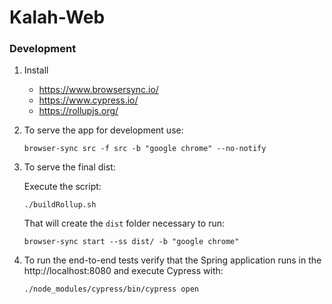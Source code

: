 # Kalah-Web

### Development

1. Install

    * https://www.browsersync.io/
    * https://www.cypress.io/
    * https://rollupjs.org/

2. To serve the app for development use:

    ```shell script
    browser-sync src -f src -b "google chrome" --no-notify
    ```

3. To serve the final dist:

    Execute the script:
    ```shell script
    ./buildRollup.sh     
    ```
    
    That will create the `dist` folder necessary to run:
    
    ```shell script
    browser-sync start --ss dist/ -b "google chrome"
    ```

4. To run the end-to-end tests verify that the Spring application runs in the http://localhost:8080 
and execute Cypress with:

    ```shell script
    ./node_modules/cypress/bin/cypress open
    ```
